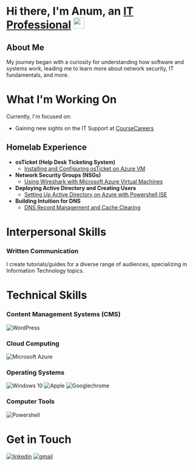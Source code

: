 # Hi there, I'm Anum, an <a href="https://linkedin.com/in/anumkhanit">IT Professional</a> <img src="https://media.giphy.com/media/hvRJCLFzcasrR4ia7z/giphy.gif" width="29px" height="29px">

## About Me

My journey began with a curiosity for understanding how software and systems work, leading me to learn more about network security, IT fundamentals, and more.

# What I'm Working On

Currently, I'm focused on:

- Gaining new sights on the IT Support at <a href="https://coursecareers.com">CourseCareers</a>

## Homelab Experience

- <b>osTicket (Help Desk Ticketing System)</b>
  - [Installing and Configuring osTicket on Azure VM](https://github.com/anumkhanit/os-ticket)
- <b>Network Security Groups (NSGs)</b>
  - [Using Wireshark with Microsoft Azure Virtual Machines](https://github.com/anumkhanit/azure-wireshark-network-protocols)
- <b>Deploying Active Directory and Creating Users</b>
  - [Setting Up Active Directory on Azure with Powershell ISE](https://github.com/anumkhanit/active-direct)
- <b>Building Intuition for DNS</b>
  - [DNS Record Management and Cache Clearing](https://github.com/anumkhanit/dns-and-cache)
 
# Interpersonal Skills

### Written Communication
I create tutorials/guides for a diverse range of audiences, specializing in Information Technology topics.

# Technical Skills

### Content Management Systems (CMS)
![WordPress](https://img.shields.io/badge/wordpress-21759B?style=for-the-badge&logo=WordPress&logoColor=white)

### Cloud Computing
![Microsoft Azure](https://img.shields.io/badge/microsoft_azure-0078D4?style=for-the-badge&logo=MicrosoftAzure&logoColor=white)

### Operating Systems

![Windows 10](https://img.shields.io/badge/windows_10-0078D6?style=for-the-badge&logo=Windows10&logoColor=white)
![Apple](https://img.shields.io/badge/MacOs-000000?style=for-the-badge&logo=Apple&logoColor=white)
![Googlechrome](https://img.shields.io/badge/ChromeOs-4285F4?style=for-the-badge&logo=GoogleChrome&logoColor=white)

### Computer Tools

![Powershell](https://img.shields.io/badge/powershell-5391FE?style=for-the-badge&logo=PowerShell&logoColor=white)

# Get in Touch

[![linkedin](https://img.shields.io/badge/Linked_In-0077B5?style=for-the-badge&logo=LinkedIn&logoColor=white)](https://linkedin.com/in/anumkhanit)
[![gmail](https://img.shields.io/badge/Gmail-D14836?style=for-the-badge&logo=Gmail&logoColor=white)](mailto:anumkit@gmail.com)
